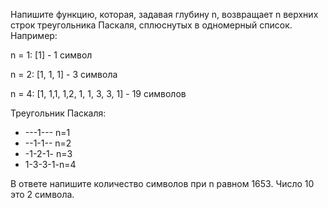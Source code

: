 Напишите функцию, которая, задавая глубину n, возвращает n верхних строк треугольника Паскаля,
сплюснутых в одномерный список.
Например:

n = 1: [1] - 1 символ

n = 2: [1, 1, 1] - 3 символа

n = 4: [1, 1,1, 1,2, 1, 1, 3, 3, 1] - 19 символов

Треугольник Паскаля:
- ---1--- n=1
- --1-1-- n=2
- -1-2-1- n=3
- 1-3-3-1-n=4


В ответе напишите количество символов при n равном 1653.
Число 10 это 2 символа.